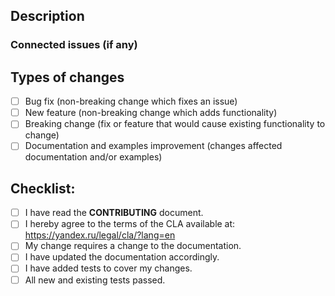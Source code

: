 <!--- Provide a general summary of your changes in the Title above -->

## Description
<!--- Describe your changes in detail -->

### Connected issues (if any)
<!--- link to the issues here or leave blank -->


## Types of changes
<!--- What types of changes does your code introduce? Put an `x` in all the boxes that apply: -->
- [ ] Bug fix (non-breaking change which fixes an issue)
- [ ] New feature (non-breaking change which adds functionality)
- [ ] Breaking change (fix or feature that would cause existing functionality to change)
- [ ] Documentation and examples improvement (changes affected documentation and/or examples)

## Checklist:
<!--- Go over all the following points, and put an `x` in all the boxes that apply. -->
<!--- If you're unsure about any of these, don't hesitate to ask. We're here to help! -->
- [ ] I have read the **CONTRIBUTING** document.
- [ ] I hereby agree to the terms of the CLA available at: https://yandex.ru/legal/cla/?lang=en
- [ ] My change requires a change to the documentation.
- [ ] I have updated the documentation accordingly.
- [ ] I have added tests to cover my changes.
- [ ] All new and existing tests passed.
